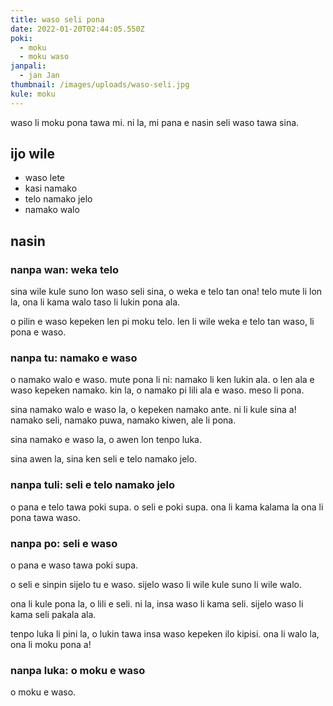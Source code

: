 ```yaml
---
title: waso seli pona
date: 2022-01-20T02:44:05.550Z
poki:
  - moku
  - moku waso
janpali:
  - jan Jan
thumbnail: /images/uploads/waso-seli.jpg
kule: moku
---
```

waso li moku pona tawa mi. ni la, mi pana e nasin seli waso tawa sina.

## ijo wile

* waso lete
* kasi namako
* telo namako jelo
* namako walo

## nasin

### nanpa wan: weka telo

sina wile kule suno lon waso seli sina, o weka e telo tan ona! telo mute li lon la, ona li kama walo taso li lukin pona ala.

o pilin e waso kepeken len pi moku telo. len li wile weka e telo tan waso, li pona e waso.

### nanpa tu: namako e waso

o namako walo e waso. mute pona li ni: namako li ken lukin ala. o len ala e waso kepeken namako. kin la, o namako pi lili ala e waso. meso li pona.

sina namako walo e waso la, o kepeken namako ante. ni li kule sina a! namako seli, namako puwa, namako kiwen, ale li pona.

sina namako e waso la, o awen lon tenpo luka.

sina awen la, sina ken seli e telo namako jelo.

### nanpa tuli: seli e telo namako jelo

o pana e telo tawa poki supa. o seli e poki supa. ona li kama kalama la ona li pona tawa waso.

### nanpa po: seli e waso

o pana e waso tawa poki supa.

o seli e sinpin sijelo tu e waso. sijelo waso li wile kule suno li wile walo.

ona li kule pona la, o lili e seli. ni la, insa waso li kama seli. sijelo waso li kama seli pakala ala.

tenpo luka li pini la, o lukin tawa insa waso kepeken ilo kipisi. ona li walo la, ona li moku pona a!

### nanpa luka: o moku e waso

o moku e waso.
